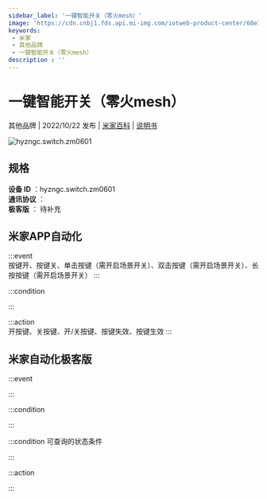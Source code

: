 ```yaml
---
sidebar_label: '一键智能开关（零火mesh）'
image: 'https://cdn.cnbj1.fds.api.mi-img.com/iotweb-product-center/68e10670afe66cb2465619bf3db8e95a_1661830146632.png?GalaxyAccessKeyId=AKVGLQWBOVIRQ3XLEW&Expires=9223372036854775807&Signature=Uy766qR1dAm+ML5G+mCgffv74Y8='
keywords: 
 - 米家
 - 其他品牌
 - 一键智能开关（零火mesh）
description : ''
---
```

# 一键智能开关（零火mesh）

其他品牌 | 2022/10/22 发布 | [米家百科](https://home.mi.com/webapp/content/baike/product/index.html?model=hyzngc.switch.zm0601) | [说明书](https://home.mi.com/views/introduction.html?model=hyzngc.switch.zm0601&region=cn)

![hyzngc.switch.zm0601](https://cdn.cnbj1.fds.api.mi-img.com/iotweb-product-center/68e10670afe66cb2465619bf3db8e95a_1661830146632.png?GalaxyAccessKeyId=AKVGLQWBOVIRQ3XLEW&Expires=9223372036854775807&Signature=Uy766qR1dAm+ML5G+mCgffv74Y8=)

## 规格  
> 
**设备 ID** ：hyzngc.switch.zm0601  
**通讯协议** ：  
**极客版**  ： 待补充 


## 米家APP自动化  

:::event  
按键开、按键关、单击按键（需开启场景开关）、双击按键（需开启场景开关）、长按按键（需开启场景开关）
:::

:::condition  

:::

:::action   
开按键、关按键、开/关按键、按键失效、按键生效
:::

## 米家自动化极客版  

:::event  

:::

:::condition  

:::

:::condition 可查询的状态条件  

:::

:::action  

:::

        
